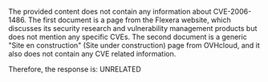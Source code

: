 The provided content does not contain any information about CVE-2006-1486. The first document is a page from the Flexera website, which discusses its security research and vulnerability management products but does not mention any specific CVEs. The second document is a generic "Site en construction" (Site under construction) page from OVHcloud, and it also does not contain any CVE related information.

Therefore, the response is: UNRELATED
